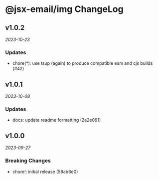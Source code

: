 # @jsx-email/img ChangeLog

## v1.0.2

_2023-10-23_

### Updates

- chore(\*): use tsup (again) to produce compatible esm and cjs builds (#42)

## v1.0.1

_2023-10-08_

### Updates

- docs: update readme formatting (2a2e091)

## v1.0.0

_2023-09-27_

### Breaking Changes

- chore!: initial release (58ab6e0)
